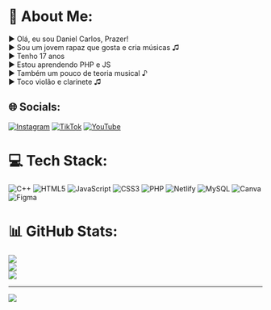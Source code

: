 # 💫 About Me:
► Olá, eu sou Daniel Carlos, Prazer!<br>► Sou um jovem rapaz que gosta e cria músicas ♫<br>► Tenho 17 anos<br>► Estou aprendendo PHP e JS<br>► Também um pouco de teoria musical ♪<br>► Toco violão e clarinete ♫


## 🌐 Socials:
[![Instagram](https://img.shields.io/badge/Instagram-%23E4405F.svg?logo=Instagram&logoColor=white)](https://instagram.com/danielc.80bpm) [![TikTok](https://img.shields.io/badge/TikTok-%23000000.svg?logo=TikTok&logoColor=white)](https://tiktok.com/@danielcarlos80bpm) [![YouTube](https://img.shields.io/badge/YouTube-%23FF0000.svg?logo=YouTube&logoColor=white)](https://youtube.com/@danielc.80bpm) 

# 💻 Tech Stack:
![C++](https://img.shields.io/badge/c++-%2300599C.svg?style=for-the-badge&logo=c%2B%2B&logoColor=white) ![HTML5](https://img.shields.io/badge/html5-%23E34F26.svg?style=for-the-badge&logo=html5&logoColor=white) ![JavaScript](https://img.shields.io/badge/javascript-%23323330.svg?style=for-the-badge&logo=javascript&logoColor=%23F7DF1E) ![CSS3](https://img.shields.io/badge/css3-%231572B6.svg?style=for-the-badge&logo=css3&logoColor=white) ![PHP](https://img.shields.io/badge/php-%23777BB4.svg?style=for-the-badge&logo=php&logoColor=white) ![Netlify](https://img.shields.io/badge/netlify-%23000000.svg?style=for-the-badge&logo=netlify&logoColor=#00C7B7) ![MySQL](https://img.shields.io/badge/mysql-%2300000f.svg?style=for-the-badge&logo=mysql&logoColor=white) ![Canva](https://img.shields.io/badge/Canva-%2300C4CC.svg?style=for-the-badge&logo=Canva&logoColor=white) ![Figma](https://img.shields.io/badge/figma-%23F24E1E.svg?style=for-the-badge&logo=figma&logoColor=white)
# 📊 GitHub Stats:
![](https://github-readme-stats.vercel.app/api?username=DanielC-007&theme=algolia&hide_border=true&include_all_commits=true&count_private=true)<br/>
![](https://github-readme-streak-stats.herokuapp.com/?user=DanielC-007&theme=algolia&hide_border=true)<br/>
![](https://github-readme-stats.vercel.app/api/top-langs/?username=DanielC-007&theme=algolia&hide_border=true&include_all_commits=true&count_private=true&layout=compact)

---
[![](https://visitcount.itsvg.in/api?id=DanielC-007&icon=1&color=11)](https://visitcount.itsvg.in)
